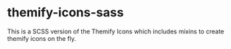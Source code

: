 # themify-icons-sass
This is a SCSS version of the Themify Icons which includes mixins to create themify icons on the fly.

